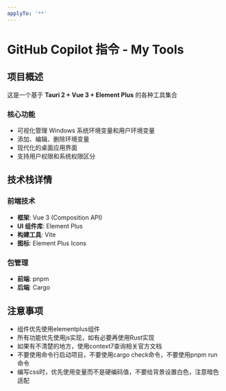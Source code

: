 ```yaml
---
applyTo: '**'
---
```

# GitHub Copilot 指令 - My Tools

## 项目概述

这是一个基于 **Tauri 2 + Vue 3 + Element Plus** 的各种工具集合

### 核心功能
- 可视化管理 Windows 系统环境变量和用户环境变量
- 添加、编辑、删除环境变量
- 现代化的桌面应用界面
- 支持用户权限和系统权限区分

## 技术栈详情

### 前端技术
- **框架**: Vue 3 (Composition API)
- **UI 组件库**: Element Plus
- **构建工具**: Vite
- **图标**: Element Plus Icons

### 包管理
- **前端**: pnpm
- **后端**: Cargo

## 注意事项
- 组件优先使用elementplus组件
- 所有功能优先使用js实现，如有必要再使用Rust实现
- 如果有不清楚的地方，使用context7查询相关官方文档
- 不要使用命令行启动项目，不要使用cargo check命令，不要使用pnpm run命令
- 编写css时，优先使用变量而不是硬编码值，不要给背景设置白色，注意暗色适配
